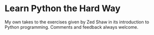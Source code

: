 # Learn Python the Hard Way

My own takes to the exercises given by Zed Shaw in its introduction to Python programming. 
Comments and feedback always welcome.
